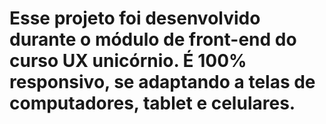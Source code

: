 # Esse projeto foi desenvolvido durante o módulo de front-end do curso UX unicórnio. É 100% responsivo, se adaptando a telas de computadores, tablet e celulares. 
